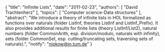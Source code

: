 {
    "title": "Infinite Lists",
    "date": "2011-02-23",
    "authors": [
        "David Trachtenherz"
    ],
    "topics": [
        "Computer science-Data structures"
    ],
    "abstract": "We introduce a theory of infinite lists in HOL formalized as functions over naturals (folder ListInf, theories ListInf and ListInf_Prefix). It also provides additional results for finite lists (theory ListInf/List2), natural numbers (folder CommonArith, esp. division/modulo, naturals with infinity), sets (folder CommonSet, esp. cutting/truncating sets, traversing sets of naturals).",
    "notify": "nipkow@in.tum.de"
}